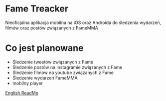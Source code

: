# Fame Treacker
Nieoficjalna aplikacja mobilna na iOS oraz Androida do śledzenia wydarzeń, filmów oraz postów związanych z FameMMA

# Co jest planowane
- Śledzenie tweetów związanych z Fame
- Śledzenie postów na instagramie związanych z Fame
- Śledzenie filmów na youtube związanych z Fame
- Śledzenie wydarzeń FameMMA
- mobilny player

[English ReadMe](/README.en.md)
